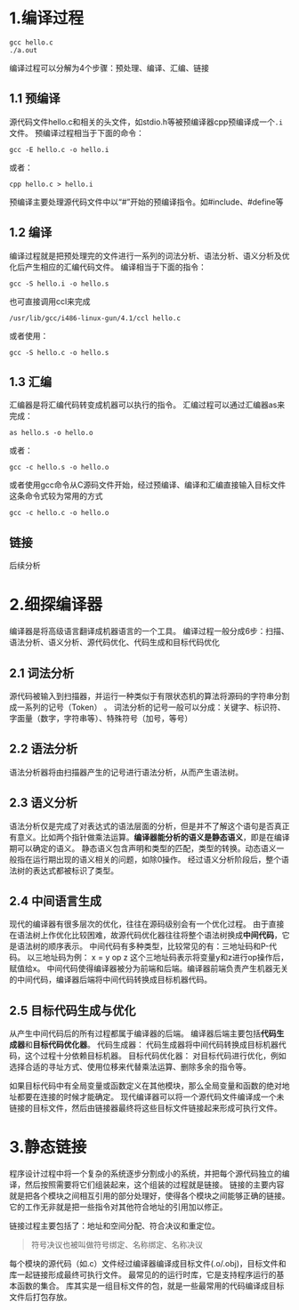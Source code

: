 # 1.编译过程
```shell
gcc hello.c
./a.out
```
编译过程可以分解为4个步骤：预处理、编译、汇编、链接

## 1.1 预编译
源代码文件hello.c和相关的头文件，如stdio.h等被预编译器cpp预编译成一个`.i`文件。
预编译过程相当于下面的命令：
```
gcc -E hello.c -o hello.i
```
或者：
```
cpp hello.c > hello.i
```
预编译主要处理源代码文件中以“#”开始的预编译指令。如#include、#define等

## 1.2 编译
编译过程就是把预处理完的文件进行一系列的词法分析、语法分析、语义分析及优化后产生相应的汇编代码文件。
编译相当于下面的指令：
```
gcc -S hello.i -o hello.s
```
也可直接调用ccl来完成
```
/usr/lib/gcc/i486-linux-gun/4.1/ccl hello.c
```
或者使用：
```
gcc -S hello.c -o hello.s
```

## 1.3 汇编
汇编器是将汇编代码转变成机器可以执行的指令。
汇编过程可以通过汇编器as来完成：
```
as hello.s -o hello.o
```
或者：
```
gcc -c hello.s -o hello.o
```
或者使用gcc命令从C源码文件开始，经过预编译、编译和汇编直接输入目标文件
这条命令式较为常用的方式
```
gcc -c hello.c -o hello.o
```

## 链接
后续分析

# 2.细探编译器
编译器是将高级语言翻译成机器语言的一个工具。
编译过程一般分成6步：扫描、语法分析、语义分析、源代码优化、代码生成和目标代码优化

## 2.1 词法分析
源代码被输入到扫描器，并运行一种类似于有限状态机的算法将源码的字符串分割成一系列的记号（Token） 。
词法分析的记号一般可以分成：关键字、标识符、字面量（数字，字符串等）、特殊符号（加号，等号）

## 2.2 语法分析
语法分析器将由扫描器产生的记号进行语法分析，从而产生语法树。

## 2.3 语义分析
语法分析仅是完成了对表达式的语法层面的分析，但是并不了解这个语句是否真正有意义。比如两个指针做乘法运算。**编译器能分析的语义是静态语义**，即是在编译期可以确定的语义。
静态语义包含声明和类型的匹配，类型的转换。动态语义一般指在运行期出现的语义相关的问题，如除0操作。
经过语义分析阶段后，整个语法树的表达式都被标识了类型。

## 2.4 中间语言生成
现代的编译器有很多层次的优化，往往在源码级别会有一个优化过程。
由于直接在语法树上作优化比较困难，故源代码优化器往往将整个语法树换成**中间代码**，它是语法树的顺序表示。
中间代码有多种类型，比较常见的有：三地址码和P-代码。
以三地址码为例：
x = y op z
这个三地址码表示将变量y和z进行op操作后，赋值给x。
中间代码使得编译器被分为前端和后端。编译器前端负责产生机器无关的中间代码，编译器后端将中间代码转换成目标机器代码。

## 2.5 目标代码生成与优化
从产生中间代码后的所有过程都属于编译器的后端。
编译器后端主要包括**代码生成器**和**目标代码优化器**。
代码生成器：
代码生成器将中间代码转换成目标机器代码，这个过程十分依赖目标机器。
目标代码优化器：
对目标代码进行优化，例如选择合适的寻址方式、使用位移来代替乘法运算、删除多余的指令等。

如果目标代码中有全局变量或函数定义在其他模块，那么全局变量和函数的绝对地址都要在连接的时候才能确定。
现代编译器可以将一个源代码文件编译成一个未链接的目标文件，然后由链接器最终将这些目标文件链接起来形成可执行文件。

# 3.静态链接
程序设计过程中将一个复杂的系统逐步分割成小的系统，并把每个源代码独立的编译，然后按照需要将它们组装起来，这个组装的过程就是链接。
链接的主要内容就是把各个模块之间相互引用的部分处理好，使得各个模块之间能够正确的链接。它的工作无非就是把一些指令对其他符合地址的引用加以修正。

链接过程主要包括了：地址和空间分配、符合决议和重定位。

> 符号决议也被叫做符号绑定、名称绑定、名称决议

每个模块的源代码（如.c）文件经过编译器编译成目标文件(.o/.obj)，目标文件和库一起链接形成最终可执行文件。
最常见的的运行时库，它是支持程序运行的基本函数的集合。
库其实是一组目标文件的包，就是一些最常用的代码编译成目标文件后打包存放。
